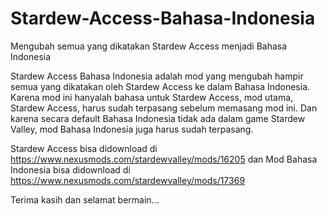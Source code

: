 # Stardew-Access-Bahasa-Indonesia
Mengubah semua yang dikatakan Stardew Access menjadi Bahasa Indonesia

Stardew Access Bahasa Indonesia adalah mod yang mengubah hampir semua yang dikatakan oleh Stardew Access ke dalam Bahasa Indonesia. Karena mod ini hanyalah bahasa untuk Stardew Access, mod utama, Stardew Access, harus sudah terpasang sebelum memasang mod ini. Dan karena secara default Bahasa Indonesia tidak ada dalam game Stardew Valley, mod Bahasa Indonesia juga harus sudah terpasang.

Stardew Access bisa didownload di https://www.nexusmods.com/stardewvalley/mods/16205 dan Mod Bahasa Indonesia bisa didownload di https://www.nexusmods.com/stardewvalley/mods/17369

Terima kasih dan selamat bermain...
